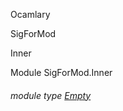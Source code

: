 Ocamlary

SigForMod

Inner

Module SigForMod.Inner

<a id="module-type-Empty"></a>

###### module type [Empty](Ocamlary.module-type-SigForMod.Inner.module-type-Empty.md)